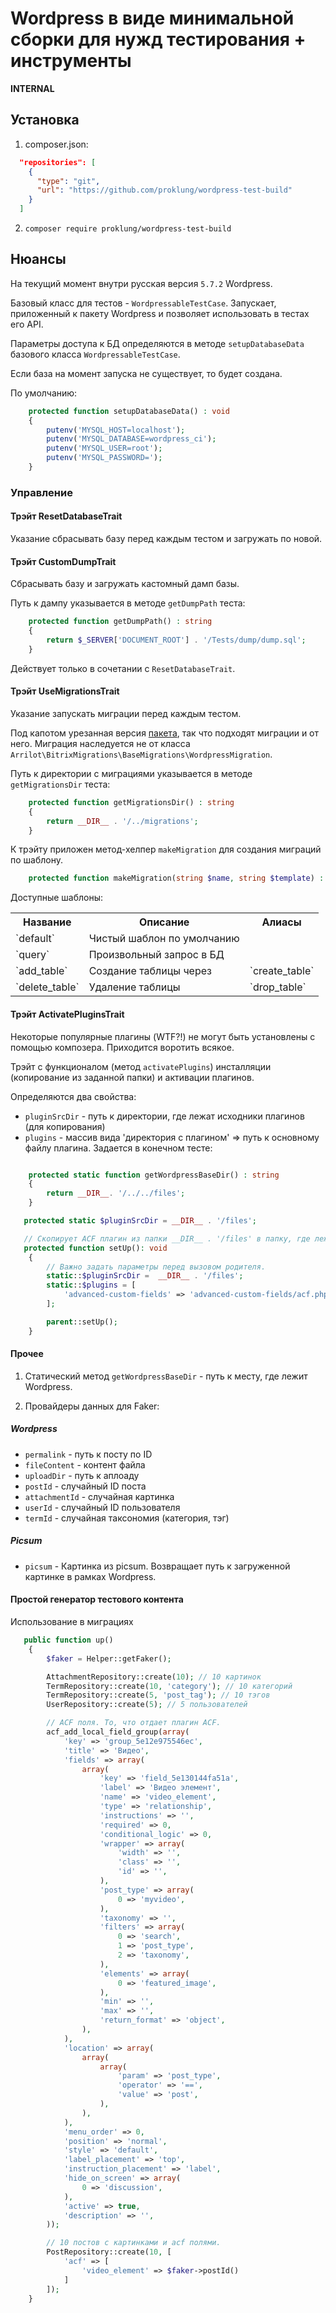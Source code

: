 # Wordpress в виде минимальной сборки для нужд тестирования + инструменты

**INTERNAL**

## Установка

1) composer.json:

```json
  "repositories": [
    {
      "type": "git",
      "url": "https://github.com/proklung/wordpress-test-build"
    }
  ]
```

2) `composer require proklung/wordpress-test-build`

## Нюансы

На текущий момент внутри русская версия `5.7.2` Wordpress.

Базовый класс для тестов - `WordpressableTestCase`. Запускает, приложенный к пакету Wordpress и позволяет использовать в тестах
его API.

Параметры доступа к БД определяются в методе `setupDatabaseData` базового класса `WordpressableTestCase`.

Если база на момент запуска не существует, то будет создана.

По умолчанию:

```php
    protected function setupDatabaseData() : void
    {
        putenv('MYSQL_HOST=localhost');
        putenv('MYSQL_DATABASE=wordpress_ci');
        putenv('MYSQL_USER=root');
        putenv('MYSQL_PASSWORD=');
    }
```

### Управление

#### Трэйт ResetDatabaseTrait

Указание сбрасывать базу перед каждым тестом и загружать по новой.

#### Трэйт CustomDumpTrait

Сбрасывать базу и загружать кастомный дамп базы. 

Путь к дампу указывается в методе `getDumpPath` теста:

```php
    protected function getDumpPath() : string
    {
        return $_SERVER['DOCUMENT_ROOT'] . '/Tests/dump/dump.sql';
    }

```
Действует только в сочетании с `ResetDatabaseTrait`.

#### Трэйт UseMigrationsTrait

Указание запускать миграции перед каждым тестом. 

Под капотом урезанная версия [пакета](https://github.com/ProklUng/wp.migrations), так что подходят миграции и от него. 
Миграция наследуется не от класса `Arrilot\BitrixMigrations\BaseMigrations\WordpressMigration`.

Путь к директории с миграциями указывается в методе `getMigrationsDir` теста:

```php
    protected function getMigrationsDir() : string
    {
        return __DIR__ . '/../migrations';
    }
```

К трэйту приложен метод-хелпер `makeMigration` для создания миграций по шаблону.

```php
    protected function makeMigration(string $name, string $template) : void
```

Доступные шаблоны:

<table>
<tr><th>Название</th><th>Описание</th><th>Алиасы</th></tr>
<tr>
    <td>`default`</td>
    <td>Чистый шаблон по умолчанию</td>
    <td></td>
</tr>

<tr>
    <td>`query`</td>
    <td>Произвольный запрос в БД</td>
    <td></td>
</tr>
<tr>
    <td>`add_table`</td>
    <td>Создание таблицы через</td>
    <td>`create_table`</td>
</tr>
<tr>
    <td>`delete_table`</td>
    <td>Удаление таблицы</td>
    <td>`drop_table`</td>
</tr>
</table>

#### Трэйт ActivatePluginsTrait

Некоторые популярные плагины (WTF?!) не могут быть установлены с помощью композера. Приходится воротить всякое.

Трэйт с функционалом (метод `activatePlugins`) инсталляции (копирование из заданной папки) и активации
плагинов.

Определяются два свойства:
- `pluginSrcDir` - путь к директории, где лежат исходники плагинов (для копирования)
- `plugins` - массив вида 'директория с плагином' => путь к основному файлу плагина. Задается в конечном тесте:

```php

    protected static function getWordpressBaseDir() : string
    {
        return __DIR__. '/../../files';
    }

   protected static $pluginSrcDir = __DIR__ . '/files';

   // Скопирует ACF плагин из папки __DIR__ . '/files' в папку, где лежит Wordpress.
   protected function setUp(): void
    {
        // Важно задать параметры перед вызовом родителя.
        static::$pluginSrcDir =  __DIR__ . '/files';
        static::$plugins = [
            'advanced-custom-fields' => 'advanced-custom-fields/acf.php'
        ];

        parent::setUp();
    }
```

#### Прочее

1) Статический метод `getWordpressBaseDir` - путь к месту, где лежит Wordpress.

2) Провайдеры данных для Faker:

##### Wordpress

- `permalink` - путь к посту по ID
- `fileContent` - контент файла
- `uploadDir` - путь к аплоаду
- `postId` - случайный ID поста
- `attachmentId` - случайная картинка
- `userId` - случайный ID пользователя
- `termId` - случайная таксономия (категория, тэг)

##### Picsum

- `picsum` - Картинка из picsum. Возвращает путь к загруженной картинке в рамках Wordpress.


#### Простой генератор тестового контента

Использование в миграциях

```php
   public function up()
    {
        $faker = Helper::getFaker();

        AttachmentRepository::create(10); // 10 картинок
        TermRepository::create(10, 'category'); // 10 категорий
        TermRepository::create(5, 'post_tag'); // 10 тэгов
        UserRepository::create(5); // 5 пользователей

        // АСF поля. То, что отдает плагин ACF.
        acf_add_local_field_group(array(
            'key' => 'group_5e12e975546ec',
            'title' => 'Видео',
            'fields' => array(
                array(
                    'key' => 'field_5e130144fa51a',
                    'label' => 'Видео элемент',
                    'name' => 'video_element',
                    'type' => 'relationship',
                    'instructions' => '',
                    'required' => 0,
                    'conditional_logic' => 0,
                    'wrapper' => array(
                        'width' => '',
                        'class' => '',
                        'id' => '',
                    ),
                    'post_type' => array(
                        0 => 'myvideo',
                    ),
                    'taxonomy' => '',
                    'filters' => array(
                        0 => 'search',
                        1 => 'post_type',
                        2 => 'taxonomy',
                    ),
                    'elements' => array(
                        0 => 'featured_image',
                    ),
                    'min' => '',
                    'max' => '',
                    'return_format' => 'object',
                ),
            ),
            'location' => array(
                array(
                    array(
                        'param' => 'post_type',
                        'operator' => '==',
                        'value' => 'post',
                    ),
                ),
            ),
            'menu_order' => 0,
            'position' => 'normal',
            'style' => 'default',
            'label_placement' => 'top',
            'instruction_placement' => 'label',
            'hide_on_screen' => array(
                0 => 'discussion',
            ),
            'active' => true,
            'description' => '',
        ));

        // 10 постов с картинками и acf полями.
        PostRepository::create(10, [
            'acf' => [
                'video_element' => $faker->postId()
            ]
        ]);
    }
```
